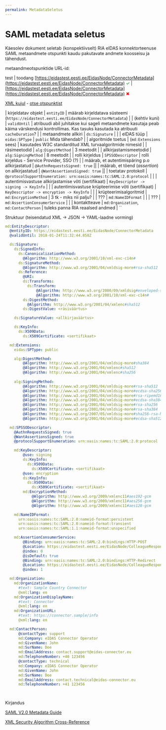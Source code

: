 ```yaml
---
permalink: MetadataSeletus
---
```


# SAML metadata seletus

Käesolev dokument seletab (konspektiivselt) RIA eIDAS konnektorteenuse SAML metaandmete otspunkti kaudu pakutavate andmete koosseisu ja tähendust.

metaandmeotspunktide URL-id:

test | toodang
[https://eidastest.eesti.ee/EidasNode/ConnectorMetadata](https://eidastest.eesti.ee/EidasNode/ConnectorMetadata) <span style='color:green;'>&#10003;</span> | [https://eidastest.eesti.ee/EidasNode/ConnectorMetadata](https://eidastest.eesti.ee/EidasNode/ConnectorMetadata) <span style='color:red;'>&#10006;</span>

[XML kujul](files/SAML-Metadata.xml) - [otse otspunktist](https://eidastest.eesti.ee/EidasNode/ConnectorMetadata)

| kirjeldatav objekt | `entityID` | määrab kirjeldatava süsteemi (`https://eidastest.eesti.ee/EidasNode/ConnectorMetadata`) |
| (kehtiv kuni) | `validUntil` |  atribuudi abil juhitakse kui sageli metaandmete kasutaja peab käima värskendusi kontrollimas. Kas tasuks kasutada ka atribuuti `cacheDuration`? |
| metaandmete allkiri | `ds:Signature` |  |
| eIDAS tüüp | `eidas:SPType` | `public` Mida tähendab? |
| algoritmide toetus | (`md:Extensions` sees) | kasutades W3C standarditud XML turvaalgoritmide nimesid |
| räsimeetodid | `alg:DigestMethod` | 3 meetodit |
| allkirjastamismeetodid | `alg:SigningMethod` | 8 meetodit |
| rolli kirjeldus | `SPSSODescriptor` | rolli kirjeldus - Service Provider, SSO (?) |
| määrab, et autentimispäring p.o allkirjastatud | `@AuthnRequestsSigned: true` ||
| määrab, et tõend (_assertion_) on allkirjastatud | `@WantAssertionsSigned: true` ||
| toetatav protokoll | `@protocolSupportEnumeration: urn:oasis:names:tc:SAML:2.0:protocol` | |
| autentimisvastuse allkirjastamise võti (sertifikaat)  | `KeyDescriptor -> signing -> KeyInfo` | |
| autentimisvastuse krüpteerimise võti (sertifikaat)  | `KeyDescriptor -> encryption -> KeyInfo` | |
| krüpteerimisalgoritmid | `md:EncryptionMethod` | 3 tk - miks nii palju? |
| ??? | `md:NameIDFormat` | |
| ??? | `md:AssertionConsumerService` | |
| kontaktteave | `md:Organization`, `md:ContactPerson` | tuleks panna RIA reaalsed andmed |
``

Struktuur (teisendatud XML -> JSON -> YAML-laadne vorming)

```yaml
md:EntityDescriptor: 
  @entityID: https://eidastest.eesti.ee/EidasNode/ConnectorMetadata
  @validUntil: 2018-01-24T11:32:44.858Z

  ds:Signature: 
    ds:SignedInfo: 
      ds:CanonicalizationMethod: 
        @Algorithm: http://www.w3.org/2001/10/xml-exc-c14n#
      ds:SignatureMethod: 
        @Algorithm: http://www.w3.org/2001/04/xmldsig-more#rsa-sha512
      ds:Reference: 
        @URI: 
        ds:Transforms: 
          ds:Transform: 
              @Algorithm: http://www.w3.org/2000/09/xmldsig#enveloped-signature
              @Algorithm: http://www.w3.org/2001/10/xml-exc-c14n#
        ds:DigestMethod: 
          @Algorithm: http://www.w3.org/2001/04/xmlenc#sha512
        ds:DigestValue: <räsiväärtus>

    ds:SignatureValue: <allkirjaväärtus>

    ds:KeyInfo: 
      ds:X509Data: 
        ds:X509Certificate: <sertifikaat>

  md:Extensions: 
    eidas:SPType: public

    alg:DigestMethod: 
        @Algorithm: http://www.w3.org/2001/04/xmldsig-more#sha384
        @Algorithm: http://www.w3.org/2001/04/xmlenc#sha512
        @Algorithm: http://www.w3.org/2001/04/xmlenc#sha256
    
    alg:SigningMethod: 
        @Algorithm: http://www.w3.org/2001/04/xmldsig-more#rsa-sha512
        @Algorithm: http://www.w3.org/2001/04/xmldsig-more#ecdsa-sha256
        @Algorithm: http://www.w3.org/2001/04/xmldsig-more#rsa-ripemd160
        @Algorithm: http://www.w3.org/2001/04/xmldsig-more#ecdsa-sha384
        @Algorithm: http://www.w3.org/2001/04/xmldsig-more#rsa-sha256
        @Algorithm: http://www.w3.org/2001/04/xmldsig-more#rsa-sha384
        @Algorithm: http://www.w3.org/2007/05/xmldsig-more#sha256-rsa-MGF1
        @Algorithm: http://www.w3.org/2001/04/xmldsig-more#ecdsa-sha512

  md:SPSSODescriptor: 
    @AuthnRequestsSigned: true
    @WantAssertionsSigned: true
    @protocolSupportEnumeration: urn:oasis:names:tc:SAML:2.0:protocol

    md:KeyDescriptor: 
        @use: signing
        ds:KeyInfo: 
          ds:X509Data: 
            ds:X509Certificate: <sertifikaat>
        @use: encryption
        ds:KeyInfo: 
          ds:X509Data: 
            ds:X509Certificate: <sertifikaat>
        md:EncryptionMethod: 
            @Algorithm: http://www.w3.org/2009/xmlenc11#aes192-gcm
            @Algorithm: http://www.w3.org/2009/xmlenc11#aes256-gcm
            @Algorithm: http://www.w3.org/2009/xmlenc11#aes128-gcm

    md:NameIDFormat: 
      urn:oasis:names:tc:SAML:2.0:nameid-format:persistent
      urn:oasis:names:tc:SAML:2.0:nameid-format:transient
      urn:oasis:names:tc:SAML:1.1:nameid-format:unspecified

    md:AssertionConsumerService: 
        @Binding: urn:oasis:names:tc:SAML:2.0:bindings:HTTP-POST
        @Location: https://eidastest.eesti.ee/EidasNode/ColleagueResponse
        @index: 0
        @isDefault: true
        @Binding: urn:oasis:names:tc:SAML:2.0:bindings:HTTP-Redirect
        @Location: https://eidastest.eesti.ee/EidasNode/ColleagueResponse
        @index: 1

  md:Organization: 
    md:OrganizationName: 
      #text: Sample Country Connector
      @xml:lang: en
    md:OrganizationDisplayName: 
      #text: Connector
      @xml:lang: en
    md:OrganizationURL: 
      #text: https://connector.sample/info
      @xml:lang: en

  md:ContactPerson: 
      @contactType: support
      md:Company: eIDAS Connector Operator
      md:GivenName: John
      md:SurName: Doe
      md:EmailAddress: contact.support@eidas-connector.eu
      md:TelephoneNumber: +40 123456
      @contactType: technical
      md:Company: eIDAS Connector Operator
      md:GivenName: John
      md:SurName: Doe
      md:EmailAddress: contact.technical@eidas-connector.eu
      md:TelephoneNumber: +41 123456

      
```

Kirjandus

[SAML V2.0 Metadata Guide](https://www.oasis-open.org/committees/download.php/51890/SAML%20MD%20simplified%20overview.pdf)

[XML Security Algorithm Cross-Reference](https://www.w3.org/TR/xmlsec-algorithms/)

